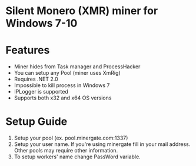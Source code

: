 # Silent Monero (XMR) miner for Windows 7-10

# Features
- Miner hides from Task manager and ProcessHacker
- You can setup any Pool (miner uses XmRig)
- Requires .NET 2.0
- Impossible to kill process in Windows 7
- IPLogger is supported
- Supports both x32 and x64 OS versions

# Setup Guide
1) Setup your pool (ex. pool.minergate.com:1337)
2) Setup your user name. If you're using minergate fill in your mail address. Other pools may require other information.
3) To setup workers' name change PassWord variable.
